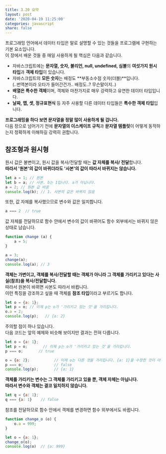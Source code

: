```yaml
---
title: 3.20 요약
layout: post
date: '2020-04-19 11:25:00'
categories: javascript
share: false
---
```


프로그래밍 언어에서 데이터 타입은 말로 설명할 수 있는 것들을 프로그램에 구현하는 기본 요소입니다.  
이 장에서 배운 것들 중 매일 사용하게 될 핵심은 다음과 같습니다.

* 자바스크립트에는 **문자열, 숫자, 불리언, null, undefined, 심볼**의 **여섯가지 원시 타입**과 **객체 타입**이 있습니다.
* 자바스크립트의 **모든 숫자**는 배정도 **부동소수점 숫자(더블)**입니다.   
  (..번역본이라 오타가 들어간건가.. 배정도..? 무슨말이지..)
* 	**배열은 특수한 객체**이며, 객체와 마찬가지로 매우 강력하고 유연한 데이터 타입입니다.
* 	**날짜, 맵, 셋, 정규표현식** 등 자주 사용할 다른 데이터 타입들은 **특수한 객체 타입**입니다.

**프로그래밍을 하다 보면 문자열을 정말 많이 사용하게 될 겁니다.**  
다음 장으로 넘어가기 전에 **문자열의 이스케이프 규칙**과 **문자열 템플릿**이 어떻게 동작하는지 정확하게 이해하길 강력히 권합니다.

## 참조형과 원시형

원시 값은 불변이고, 원시 값을 복사/전달할 때는 **값 자체를 복사/ 전달**합니다.  
**따라서 '원본'의 값이 바뀌더라도 '사본'의 값이 따라서 바뀌지는 않습니다.**

```javascript
let a = 1; // 원본
let b = a; // 사본. b는 1입니다. a가 아닙니다.
a = 2; // 원본 값 바꿈
console.log(b); // 1. 사본의 값은 바뀌지 않음
```

또한, 값 자체를 복사했으므로 변수와 값은 일치합니다.

```javascript
a === 2  // true
```

값 자체를 전달하므로 함수 안에서 변수의 값이 바뀌어도 함수 외부에서는 바뀌지 않은 상태로 남습니다.

```javascript
function change (a) {
	a = 5;
}

a = 3;
change(a);
console.log(a); // 3
```

**객체는 가변이고, 객체를 복사/전달할 때는 객체가 아니라 그 객체를 가리키고 있다는 사실(참조)을 복사/전달합니다.**  
따라서 원본이 바뀌면 사본도 따라서 바뀝니다.  
이런 특징을 강조하고 싶을 때 객체를 **참조 타입**이라고 부르기도 합니다.

```javascript
let o = {a: 1};
let p = o; // 이제 p는 o가 '가리키고 있는 것'을 가리킵니다.
o.a = 2;
console.log(p);   // {a: 2}
```

주의할 점이 하나 있습니다.  
다음 코드는 앞의 예제와 비슷해 보이지만 결과는 전혀 다릅니다.

```javascript
let o = {a: 1};
let p = o;       // 이제 p는 o가 '가리키고 있는 것'을 가리킵니다.
p === o;       // true

o = {a: 2};           // 이제 o는 다른 것을 가리킵니다. {a: 1}을 수정한 것이 아닙니다.
p === o;              // false
console.log(p);       // {a: 1}
```

**객체를 가리키는 변수는 그 객체를 가리키고 있을 뿐, 객체 자체는 아닙니다.**  
**따라서 변수와 객체는 결코 일치하지 않습니다.** 

```javascript
let q = {a: 1};
q === {a: 1}    // false
```

참조를 전달하므로 함수 안에서 객체를 변경하면 함수 외부에서도 바뀝니다.

```javascript
function change_o (o) {
	o.a = 999;
}

let o = {a: 1};
change_o(o);
console.log(o)  // {a: 999}
```